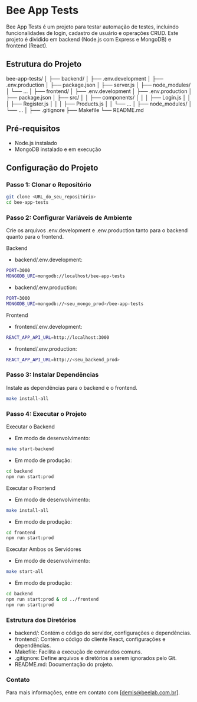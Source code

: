 # Bee App Tests

Bee App Tests é um projeto para testar automação de testes, incluindo funcionalidades de login, cadastro de usuário e operações CRUD. Este projeto é dividido em backend (Node.js com Express e MongoDB) e frontend (React).

## Estrutura do Projeto

bee-app-tests/
│
├── backend/
│ ├── .env.development
│ ├── .env.production
│ ├── package.json
│ ├── server.js
│ ├── node_modules/
│ └── ...
│
├── frontend/
│ ├── .env.development
│ ├── .env.production
│ ├── package.json
│ ├── src/
│ │ ├── components/
│ │ │ ├── Login.js
│ │ │ ├── Register.js
│ │ │ ├── Products.js
│ │ └── ...
│ ├── node_modules/
│ └── ...
│
├── .gitignore
├── Makefile
└── README.md


## Pré-requisitos

- Node.js instalado
- MongoDB instalado e em execução

## Configuração do Projeto

### Passo 1: Clonar o Repositório

```bash
git clone <URL_do_seu_repositório>
cd bee-app-tests
```

### Passo 2: Configurar Variáveis de Ambiente

Crie os arquivos .env.development e .env.production tanto para o backend quanto para o frontend.

  Backend
- backend/.env.development:

```bash
PORT=3000
MONGODB_URI=mongodb://localhost/bee-app-tests
```

- backend/.env.production:

```bash
PORT=3000
MONGODB_URI=mongodb://<seu_mongo_prod>/bee-app-tests
```

Frontend
- frontend/.env.development:

```bash
REACT_APP_API_URL=http://localhost:3000
```

- frontend/.env.production:
```bash
REACT_APP_API_URL=http://<seu_backend_prod>
```

### Passo 3: Instalar Dependências

Instale as dependências para o backend e o frontend.

```bash
make install-all
```

### Passo 4: Executar o Projeto

Executar o Backend

- Em modo de desenvolvimento:
```bash
make start-backend
```
- Em modo de produção:
```bash
cd backend
npm run start:prod
```

Executar o Frontend

- Em modo de desenvolvimento:
```bash
make install-all
```

- Em modo de produção:
```bash
cd frontend
npm run start:prod
```

Executar Ambos os Servidores

- Em modo de desenvolvimento:
```bash
make start-all
```

- Em modo de produção:
```bash
cd backend
npm run start:prod & cd ../frontend
npm run start:prod
```

### Estrutura dos Diretórios
- backend/: Contém o código do servidor, configurações e dependências.
- frontend/: Contém o código do cliente React, configurações e dependências.
- Makefile: Facilita a execução de comandos comuns.
- .gitignore: Define arquivos e diretórios a serem ignorados pelo Git.
- README.md: Documentação do projeto.


### Contato
Para mais informações, entre em contato com [demis@beelab.com.br].